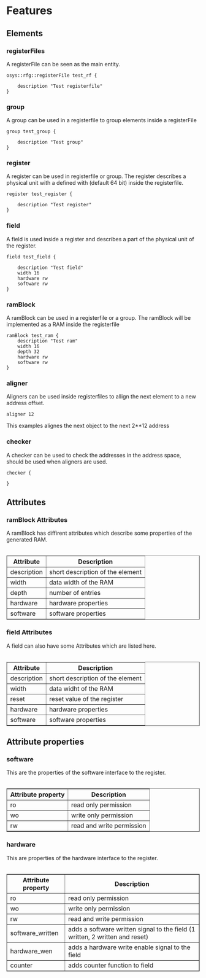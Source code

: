 # Features

## Elements

### registerFiles

A registerFile can be seen as the main entity.

	osys::rfg::registerFile test_rf {

 	    description "Test registerfile"
	}

### group

A group can be used in a registerfile to group elements inside a registerFile

	group test_group {

	    description "Test group"
	}

### register

A register can be used in registerfile or group. The register describes a physical unit  with a defined with (default 64 bit) inside the registerfile.

	register test_register {

	    description "Test register"
	}

### field

A field is used inside a register and describes a part of the physical unit of the register.

	field test_field {

	    description "Test field"
	    width 16
	    hardware rw
	    software rw
	}

### ramBlock

A ramBlock can be used in a registerfile or a group. The ramBlock will be implemented as a RAM inside the registerfile

	ramBlock test_ram {
	    description "Test ram"
	    width 16
	    depth 32
	    hardware rw
	    software rw	
	}

### aligner

Aligners can be used inside registerfiles to allign the next element to a new address offset.

	aligner 12

This examples alignes the next object to the next 2**12 address

### checker

A checker can be used to check the addresses in the address space, should be used when aligners are used.

	checker {

	}


## Attributes

### ramBlock Attributes

A ramBlock has diffirent attributes which describe some properties of the generated RAM.
<br>
<br>

<table border="1">
	<tr>
		<th> Attribute </th>
		<th> Description </th>
	</tr>
	<tr>
		<td> description </td>
		<td> short description of the element </td>
	</tr>
	<tr>
		<td> width </td>
		<td> data width of the RAM </td>
	</tr>
	<tr>
		<td> depth </td>
		<td> number of entries </td>
	</tr>
	<tr>
		<td> hardware </td>
		<td> hardware properties </td>
	</tr>
	<tr>
		<td> software </td>
		<td> software properties </td>
	</tr>

</table>

### field Attributes

A field can also have some Attributes which are listed here.
<br>
<br>

<table border="1">
	<tr>
		<th> Attribute </th>
		<th> Description </th>
	</tr>
	<tr>
		<td> description </td>
		<td> short description of the element </td>
	</tr>
	<tr>
		<td> width </td>
		<td> data widht of the RAM </td>
	</tr>
	<tr>
		<td> reset </td>
		<td> reset value of the register </td>
	</tr>
	<tr>
		<td> hardware </td>
		<td> hardware properties </td>
	</tr>
	<tr>
		<td> software </td>
		<td> software properties </td>
	</tr>

</table>

## Attribute properties

### software

This are the properties of the software interface to the register.
<br>
<br>

<table border="1">
	<tr>
		<th> Attribute property </th>
		<th> Description </th>
	</tr>
	<tr>
		<td> ro </td>
		<td> read only permission </td>
	</tr>
	<tr>
		<td> wo </td>
		<td> write only permission </td>
	</tr>
	<tr>
		<td> rw </td>
		<td> read and write permission </td>
	</tr>
</table>

### hardware

This are properties of the hardware interface to the register.
<br>
<br>

<table border="1">
	<tr>
		<th> Attribute property </th>
		<th> Description </th>
	</tr>
	<tr>
		<td> ro </td>
		<td> read only permission </td>
	</tr>
	<tr>
		<td> wo </td>
		<td> write only permission </td>
	</tr>
	<tr>
		<td> rw </td>
		<td> read and write permission </td>
	</tr>
	<tr>
		<td> software_written</td>
		<td> adds a software written signal to the field (1 written, 2 written and reset)</td>
	</tr>
	<tr>
		<td> hardware_wen</td>
		<td> adds a hardware write enable signal to the field</td>
	</tr>
	<tr>
		<td> counter </td>
		<td> adds counter function to field </td>
	</tr>
</table>